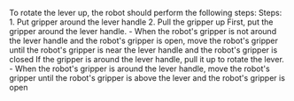 To rotate the lever up, the robot should perform the following steps:
    Steps:  1. Put gripper around the lever handle  2. Pull the gripper up
    First, put the gripper around the lever handle.
    - When the robot's gripper is not around the lever handle and the robot's gripper is open, move the robot's gripper until the robot's gripper is near the lever handle and the robot's gripper is closed
    If the gripper is around the lever handle, pull it up to rotate the lever.
    - When the robot's gripper is around the lever handle, move the robot's gripper until the robot's gripper is above the lever and the robot's gripper is open